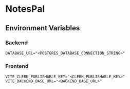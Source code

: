 # NotesPal

## Environment Variables

### Backend

```env
DATABASE_URL="<POSTGRES_DATABASE_CONNECTION_STRING>"
```

### Frontend

```env
VITE_CLERK_PUBLISHABLE_KEY="<CLERK_PUBLISHABLE_KEY>"
VITE_BACKEND_BASE_URL="<BACKEND_BASE_URL>"
```
